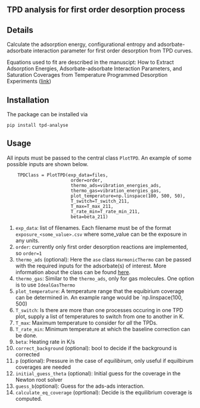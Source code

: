 TPD analysis for first order desorption process
-----------------------------------------------

## Details

Calculate the adsorption energy, configurational entropy and adsorbate-adsorbate interaction parameter for first order desorption from TPD curves. 

Equations used to fit are described in the manuscipt: How to Extract Adsorption Energies, Adsorbate-adsorbate Interaction Parameters, and Saturation Coverages from Temperature Programmed Desorption Experiments ([link](https://chemrxiv.org/engage/chemrxiv/article-details/60c75888567dfe0feeec6887))

## Installation

The package can be installed via

```
pip install tpd-analyse
```

## Usage

All inputs must be passed to the central class `PlotTPD`. An example of some possible inputs are shown below. 

```
    TPDClass = PlotTPD(exp_data=files,
                        order=order,
                        thermo_ads=vibration_energies_ads,
                        thermo_gas=vibration_energies_gas,
                        plot_temperature=np.linspace(100, 500, 50), 
                        T_switch=T_switch_211,
                        T_max=T_max_211,
                        T_rate_min=T_rate_min_211,
                        beta=beta_211)
```

1. `exp_data`: list of filenames. Each filename must be of the format `exposure_<some_value>.csv` where some_value can be the exposure in any units. 
2. `order`: currently only first order desorption reactions are implemented, so `order=1`
3. `thermo_ads` (optional): Here the `ase` class `HarmonicThermo` can be passed with the required inputs for the adsorbate(s) of interest. More information about the class can be found [here](https://wiki.fysik.dtu.dk/ase/ase/thermochemistry/thermochemistry.html).
4.  `thermo_gas`: Similar to the `thermo_ads`, only for gas molecules. One option is to use `IdealGasThermo`
5.  `plot_temperature`: A temperature range that the equibirium coverage can be determined in. An example range would be `np.linspace(100, 500)
6.  `T_switch`: Is there are more than one processes occuring in one TPD plot, supply a list of temperatures to switch from one to another in K.
7.  `T_max`: Maximum temperature to consider for *all* the TPDs. 
8.  `T_rate_min`: Minimum temperature at which the baseline correction can be done. 
9.  `beta`: Heating rate in K/s
10.  `correct_background` (optional): bool to decide if the background is corrected
11.  `p` (optional): Pressure in the case of *equilibirum*, only useful if equilbirum coverages are needed
12.  `initial_guess_theta` (optional): Initial guess for the coverage in the Newton root solver
13.  `guess_b`(optional): Guess for the ads-ads interaction. 
14.  `calculate_eq_coverage` (oprtional): Decide is the equilibrium coverage is computed.



